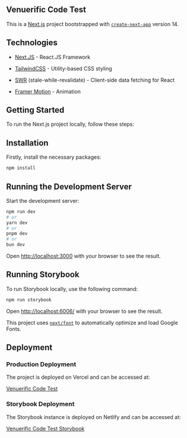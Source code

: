 ## Venuerific Code Test

This is a [Next.js](https://nextjs.org/) project bootstrapped with [`create-next-app`](https://github.com/vercel/next.js/tree/canary/packages/create-next-app) version 14.



## Technologies

- [Next.JS](https://nextjs.org/) - React.JS Framework

- [TailwindCSS](https://tailwindcss.com/) - Utility-based CSS styling

- [SWR](https://swr.vercel.app/) (stale-while-revalidate) - Client-side data fetching for React

- [Framer Motion](https://www.framer.com/motion/) - Animation

  
## Getting Started
To run the Next.js project locally, follow these steps:



## Installation

Firstly, install the necessary packages:

```bash
npm install
```



## Running the Development Server

Start the development server:
```bash
npm run dev
# or
yarn dev
# or
pnpm dev
# or
bun dev
```
Open [http://localhost:3000](http://localhost:3000) with your browser to see the result.



## Running Storybook
To run Storybook locally, use the following command:
```bash
npm run storybook
```
Open [http://localhost:6006/](http://localhost:6006/) with your browser to see the result.



This project uses [`next/font`](https://nextjs.org/docs/basic-features/font-optimization) to automatically optimize and load Google Fonts.



## Deployment

### Production Deployment

The project is deployed on Vercel and can be accessed at:

[Venuerific Code Test](https://venuerific-code-test.vercel.app/)

### Storybook Deployment

The Storybook instance is deployed on Netlify and can be accessed at:

[Venuerific Code Test Storybook](https://venuerific-code-test-storybook.netlify.app/)